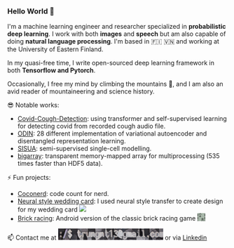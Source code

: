 ### Hello World 👋

I'm a machine learning engineer and researcher specialized in **probabilistic deep learning**. I work with both **images** and **speech** but am also capable of doing **natural language processing**.
I'm based in :finland: 🇻🇳 and working at the University of Eastern Finland.

In my quasi-free time, I write open-sourced deep learning framework in both **Tensorflow and Pytorch**. 

Occasionally, I free my mind by climbing the mountains :mount_fuji:, and I am also an avid reader of mountaineering and science history.

:sunglasses: Notable works:

- [Covid-Cough-Detection](https://github.com/trungnt13/Covid-Cough-Detection): using transformer and self-supervised learning for detecting covid from recorded cough audio file. 
- [ODIN](https://github.com/trungnt13/odin-ai): 28 different implementation of variational autoencoder and disentangled representation learning.
- [SISUA](https://github.com/trungnt13/sisua): semi-supervised single-cell modelling.
- [bigarray](https://github.com/trungnt13/bigarray): transparent memory-mapped array for multiprocessing (535 times faster than HDF5 data).

⚡ Fun projects:

- [Coconerd](https://github.com/trungnt13/Code-counts): code count for nerd.
- [Neural style wedding card](https://github.com/trungnt13/neural-style-transfer): I used neural style transfer to create design for my wedding card <img src=" https://github.com/trungnt13/neural-style-transfer/blob/main/outputs/Style3_5.jpg" width="240">
- [Brick racing](https://play.google.com/store/apps/details?id=com.trunganh.superbrickracing): Android version of the classic brick racing game <img src="https://github.com/trungnt13/trungnt13/blob/main/brick_racing.png" width="18">

📫 Contact me at <img src="https://github.com/trungnt13/trungnt13/blob/main/tmp3.png" width="240">
or via [Linkedin](https://www.linkedin.com/in/trungnt13/)
<!-- ![Email](https://github.com/trungnt13/trungnt13/blob/main/tmp3.png | width=100) -->
